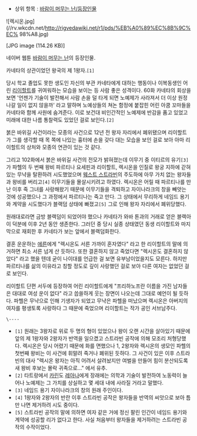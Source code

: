   * 상위 항목 : [바람이 머무는 난/등장인물](%EB%B0%94%EB%9E%8C%EC%9D%B4%20%EB%A8%B8%EB%AC%B4%EB%8A%94%20%EB%82%9C/%EB%93%B1%EC%9E%A5%EC%9D%B8%EB%AC%BC.md)  

![렉시온.jpg](//rv.wkcdn.net/http://rigvedawiki.net/r1/pds/%EB%A0%89%EC%8B%9C%EC%
98%A8.jpg)

[JPG image (114.26 KB)]

네이버 웹툰 [바람이 머무는 난](%EB%B0%94%EB%9E%8C%EC%9D%B4%20%EB%A8%B8%EB%AC%B4%EB%8A%94%20%EB%82%9C.md)의 등장인물.

카네타의 상관이었던 왕국의 제 1왕자.`[1]`

당시 학교 졸업도 못한 생도인 자신의 부관 카네타에게 대하는 행동이나 이복동생인 어린 [리이할트](%EB%A6%AC%EC%9D%B4%ED%95%A0%ED%8A%B8%20%ED%94%84%EB%A6%AC%ED%95%98%EB%85%B8%ED%94%84%20%EC%B9%B8%ED%83%80%EB%A0%88.md)를 귀여워하는 모습을 보이는 등 사람 좋은 성격이다. 60화 카네타의 회상을 보면 '언젠가 기술이
발전해서 사람 손을 덜 타게 되면 노예제가 사라져서 더 이상 원정 나갈 일이 없지 않을까' 라고 말하며 노예상들의 쳐논 함정에 붙잡힌 어린
아쿰 꼬마들을 카네타와 함께 사원에 숨겨준다. 이로 보건대 비인간적인 노예제에 반감을 품고 있었고 미래에 대한 나름 통찰력도 있었던 걸로
보인다.`[2]`

붉은 바위길 사건이라는 모종의 사건으로 12년 전 왕자 자리에서 폐위됐으며 리이할트가 그를 생각할 때 목 쪽에 나있는 흉터에 손을 갖다 대는
모습을 보인 걸로 보아 아마 리이할트의 상처와 모종의 연관이 있는 것 같다.

그리고 102화에서 붉은 바위길 사건의 전모가 밝혀졌는데 이무기 중 이티르의 유기`[3]`가 파헬의 두 번째 왕비 파르티나 요세핀과
리이할트, 렉시온을 인질로 왕궁 지하에 갇혀있는 무냑을 탈환하려 시도했었으며 [웨스트 스트라빈](%EC%9B%A8%EC%8A%A4%ED%8A%B8%20%EC%8A%A4%ED%8A%B8%EB%9D%BC%EB%B9%88.md)의 주도하에 아무 가치 없는 왕자들과 왕비를
버리고`[4]` 이무기들을 몰살시키려고 하였다. 렉시온은 어릴 때 파르티나를 만난 이후 죽 그녀를 사랑해왔기 때문에 이무기들을 격퇴하고
자이나라크의 창을 빼앗는 것에 성공했으나 그 과정에서 파르티나는 죽고 만다. 그 상태에서 무리하게 네임드 용기와 계약을 시도했다가 블랙덤
상태에 빠졌고`[5]` 그로 인해 왕자 자리에서 폐위당했다.

원래대로라면 금방 블랙덤이 되었어야 했으나 카네타가 와바 톤과의 거래로 얻은 블랙아이 덕분에 이후 2년 동안 생존한다. 그러던 중 당시 실종
상태였던 동생 리이할트와 마지막으로 재회한 후 카네타가 보는 앞에서 블랙덤화한다.

결혼 운운하는 [에른](%EC%97%90%EB%A5%B8%20%EB%A1%9C%EC%B1%A0%EB%93%9C.md)에게 "렉시온도
서른 가까이 혼자였다" 라고 한 리이할트의 말에 의거하면 최소 서른 넘게 산 듯하다. 또한 결혼하지 않고 죽었다면 "렉시온도 결혼하지
않았다" 라고 했을 텐데 굳이 나이대를 언급한 걸 보면 유부남이었을지도 모른다. 하지만 파르티나를 삶의 이유라고 칭할 정도로 깊이 사랑했던
걸로 보아 다른 여자는 없었던 걸로 보인다.

리이할트 단편 서두에 등장하여 어린 리이할트에게 "프리하노프란 이름을 가진 남자들은 대대로 여성 운이 없다" 라고 씁쓸하게 웃는 장면이
나오는데 그대로 예언이 될 듯하다. 파헬은 무냑으로 인해 기생자가 되었고 무냑은 파헬을 떠났으며 렉시온은 아버지의 여자를 평생토록 사랑하다
그 때문에 죽었으며 리이할트는 작가 공인 서브남주다.

`\----`

  * `[1]` 원래는 3왕자로 위로 두 명의 형이 있었으나 왕이 오랜 시간을 살아있기 때문에 앞의 제 1왕자와 2왕자가 반역을 일으켰고 스트라빈 공작에 의해 모조리 처형당했다. 렉시온은 당시 어렸기 때문에 화를 면했으나 1, 2왕자와 렉시온의 생모인 파헬의 첫번째 왕비는 이 사건에 휘말려 죽거나 폐위된 듯하다. 그 사건이 있은 이후 스트라빈의 대사 "렉시온 왕자는 아직 어려서 살려놨지만 여벌을 만들어 힘이 분산되도록 새 왕비 후보는 몰락 귀족으로..." 에서 유추.
  * `[2]` 타트랑에서 [카린](%EC%B9%B4%EB%A6%B0%28%EB%B0%94%EB%9E%8C%EC%9D%B4%20%EB%A8%B8%EB%AC%B4%EB%8A%94%20%EB%82%9C%29.md)도 [레아나](%EB%A0%88%EC%95%84%EB%82%98%20%ED%8F%AC%EB%A5%B4%ED%85%8C.md)에게 장래에는 의학과 기술이 발전하여 노동력이 늘어나 노예제는 그 가치를 상실하고 몇 세대 내에 사라질 거라고 말했다.
  * `[3]` 네임드 용기 자이나라크의 창의 원래 주인이다.
  * `[4]` 1왕자와 2왕자의 반란 이후 스트라빈 공작은 왕자들을 반역의 씨앗으로 보아 틈만 나면 제거하려 시도 중이다.
  * `[5]` 스트라빈 공작의 말에 의하면 여자 같은 거에 정신 팔린 인간이 네임드 용기와 계약에 성공할 리가 없다고 한다. 사실 처음부터 왕자들을 제거하려는 스트라빈 공작의 수작이었다.

